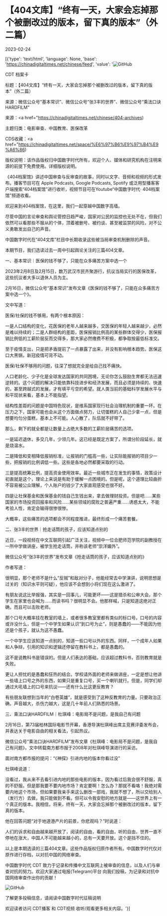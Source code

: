 # 【404文库】“终有一天，大家会忘掉那个被删改过的版本，留下真的版本”（外二篇）

2023-02-24

[{'type': 'text/html', 'language': None, 'base': 'https://chinadigitaltimes.net/chinese/feed', 'value': '![GitHub](https://chinadigitaltimes.net/chinese/files/2023/02/2983.png)















CDT 档案卡

标题：【404文库】“终有一天，大家会忘掉那个被删改过的版本，留下真的版本”（外二篇）

来源：微信公众号“基本常识”、微信公众号“张3丰的世界”、微信公众号“乘法口诀HARDFILM”

来源：<a href="https://chinadigitaltimes.net/chinese/404-archives)

主题归类：电影审查、中国教育、医保改革



CDS收藏：<a href="https://chinadigitaltimes.net/space/%E6%97%B6%E9%97%B4%E9%A6%86)

版权说明：该作品版权归中国数字时代所有，欢迎个人、媒体和研究机构在注明来源的前提下免费使用。详细版权说明。





《404档案馆》讲述中国审查与反审查的故事，同时以文字、音频和视频的形式发布。播客节目可在 Apple Podcasts, Google Podcasts, Spotify 或泛用型播客客户端搜索“404档案馆”进行收听，视频节目可在Youtube“中国数字时代· 404档案馆”频道收看。

欢迎来到404档案馆，在这里，我们一起穿越中国数字高墙。

尽管中国的言论审查和舆论管控日趋严峻，国家对公民的监控也无处不在，但我们依然可以看那些不服从的个体，顶着被删号、被约谈、甚至被监禁的风险，对不公义勇敢发出自己的声音。

中国数字时代在“404文库”栏目中长期收录这些被当局审查机制删除的声音。

本期节目，我们选读过去一周中引起舆论关注的三篇404文章。

一、基本常识｜医保的钱不够了，只能在众多痛苦方案中选一个



2023年2月8日及2月15日，数万武汉市民齐聚游行，抗议当局实行的医保改革，这些抗议者大多以退休人员为主。

2月16日，微信公众号“基本常识”发布文章《医保的钱不够了，只能在众多痛苦方案中选一个》。

文中写道：



医保/社保的钱不够用，有两个根本原因：

一是人口结构的变化，花医保的老年人越来越多，交医保的年轻人越来越少，必然是难以持续的；二是人群结构的差距，医保报销比例高的某些群体交得少，医保报销比例低的工薪阶层反而交得多，那大家必然缴费不积极，都争取按最低标准交。

至于疫情支出，只是把矛盾提前了一点暴露了出来，并没有影响根本趋势。医保这口大黑锅，新冠疫情可背不动。

医保/社保不够用的问题，往深了想就完全是给自己找不痛快。

人口老龄化、少子化是全球发达国家的共同困境，无论你怎么鼓励生育都无法迅速逆转的。这个问题的解决只能依靠科技进步和经济发展，而且必须是持续的、快速的，甚至跨越式的发展，才有填平亏空的希望。就人类当前的基础科学发展水平与和平现状来看，基本上不能指望。

结构性差距的问题是中国特色现状，是维系国家现行社会治理机制的重要一环。在压力之下，国家可能也会从这个方面做点努力，让切蛋糕的人自己少拿一点，但是想要均匀分蛋糕，基本上不可能。人心散了，队伍就不好带了。

那么，剩下的就全都是让数量上占绝大多数的工薪阶层痛苦的选项。

一是延迟退休，多交几年，少领几年。这已经是既定方案了，所谓分阶段延长，就是烧温水。

二是降低和变相降低报销标准，让报销的门槛高一些，让实际能报销的项目少一些，把报销的比例调低一些。这些是各地必然都要采取的行动。

三是提高统筹比例，提高资金使用效率。最近一些城市正在发生的事情，政策设计初衷就是这个，理论上来说是有助于缓解一点困境的。但是呢，这个道理比较曲折不容易被公众理解，个人账户的钱少了大家直观感受也很不好。

四是让社保基金和医保基金的钱自己生钱出来，拿去做理财投资。但是吧……某些国家的市场投资回报率和风险……某些领域的腐败之普遍严重……诱惑太大，不能考验人性，肯定会输得很惨很惨。

大概率，这些痛苦的选项都会不同程度推进，最终形成一个痛苦套餐。



二、张3丰的世界｜抢走话筒的孩子，应该知道点别的



近日，一段视频在中文互联网引起广泛关注，视频中一位合肥师范学院的副教授在一所中学做讲座，被学生抢走话筒，并称该老师“崇洋媚外”。

微信公众号“张3丰的世界”发布文章《抢走话筒的孩子，应该知道点别的》

作者写道：

很明显，那个老师不是什么“反贼”和敌对分子，他能经常去中学演讲，说明思想是过关的（知识水平则可疑），他应该不会想到小将们现在这么激进了。

有朋友说这比举报强，其实是一回事儿，可能更坏——这是猎杀和公审大会。那个学生在家里也会喊为……而读书吗？很明显不会。他那样喊，只是知道这绝对正确，而且可以击败老师。

那个口号大概率挂在教室的墙上，或者很多教室里都有类似的标口号。口号的内容或许没什么，但是一个中学生如果认识“到口号为止”，则是愚蠢的——不能因为他还是个孩子，就认为这不愚蠢。

一个中学生应该知道一点别的，知道一些口号以外的东西。同样，一个成年人如果和人争辩，引用的知识和逻辑还停留在教科书上，都是愚蠢的。

这不是说教科书是错误的。但是人们表达的基础，应该超过教科书，否则教育就是失败。

更让人担忧的是愚蠢和狂热的结合。学校请外面的老师来做讲座，一定是想让他讲一些墙上口号之外的东西，如果只是重复口号，买一个喇叭就行。但是，同学们却通过大吼墙上的口号来抗议——还有什么比这更反教育？

有些朋友联想到当年的“白卷英雄”，就是感受到了这种反教育的力量。只要政治正确，声音越大，杀伤力越大，这是几十年前人们熟悉的场景。

三、乘法口诀HARDFILM｜杜琪峰：电影局不是问题，是我自己有问题



2月16日，第73届柏林国际电影节开幕，香港导演杜琪峰出席主竞赛评委发布会，并表达关于电影自由的相关看法，引起热议。

微信公众号“乘法口诀HARDFILM”发布文章《杜琪峰：电影局不是问题，是我自己有问题》，文中转载南方都市报于2008年对杜琪峰导演进行的采访。

面对南方都市报的提问：“《神探》引进内地的版本你看过没”

杜琪峰说道：



没看过，我从来不去看引进内地的那些电影的版本，因为看过后我会很不舒服，真的不舒服。但是那我要不要内地市场？肯定要啊！怎么办？那就不看咯！我绝对需要内地这个市场，但如果要我亲手来这么删改一部戏，我就不想了，所以交给别人（发行方）去做，我只能做到不看。但可以令我安慰的地方就是——这世界上有一个真正的版本。我相信，将来，终有一天，大家会忘掉那个被删改过的版本，留下真的版本。



他在回答问题“对于地道港产片的前景，你悲观吗？”时说道：

人们的诉求和自由越来越开放了，阅读的自由，看的自由，听的自由，世界一直不停地在涨大，中国人不可能越来越小的，总有一天要开放。这个是挡不住的。

以上是本期选读的三篇404文章。这些作品版权归原作者所有。中国数字时代仅对原作进行存档，以对抗中国的网络审查。

中国数字时代 CDT 致力于记录和传播中文互联网上被审查的信息，以及人们与审查对抗的努力。欢迎大家通过电报(Telegram)平台 向我们投稿，为记录和对抗中国网络审查作出你的贡献！

![GitHub](https://chinadigitaltimes.net/chinese/files/2022/05/404给CDT-QR-code-1.jpg)

了解更多投稿信息，请阅读中国数字时代征稿说明

欢迎读者访问 CDT播客 和 CDT视频 收听/观看更多相关内容。'}]